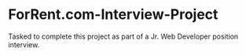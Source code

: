 # ForRent.com-Interview-Project
Tasked to complete this project as part of a Jr. Web Developer position interview.

